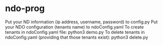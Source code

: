 # ndo-prog
Put your ND information (ip address, username, password) to config.py
Put your NDO configuration (tenants name) to ndoConfig.yaml
To create tenants in ndoConfig.yaml file:
python3 demo.py
To delete tenants in ndoConfig.yaml (providing that those tenants exist):
python3 delete.py